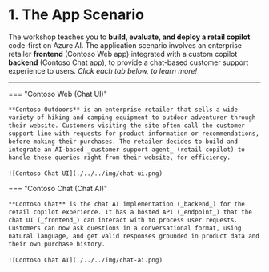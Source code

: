 # 1. The App Scenario


The workshop teaches you to **build, evaluate, and deploy a retail copilot** code-first on Azure AI. The application scenario involves an enterprise retailer **frontend** (Contoso Web app) integrated with a custom copilot **backend** (Contoso Chat app), to provide a chat-based customer support experience to users. *Click each tab below, to learn more!*

---

=== "Contoso Web (Chat UI)"

    **Contoso Outdoors** is an enterprise retailer that sells a wide variety of hiking and camping equipment to outdoor adventurer through their website. Customers visiting the site often call the customer support line with requests for product information or recommendations, before making their purchases. The retailer decides to build and integrate an AI-based _customer support agent_ (retail copilot) to handle these queries right from their website, for efficiency.

    ![Contoso Chat UI](./../../img/chat-ui.png)

=== "Contoso Chat (Chat AI)"

    **Contoso Chat** is the chat AI implementation (_backend_) for the retail copilot experience. It has a hosted API (_endpoint_) that the chat UI (_frontend_) can interact with to process user requests. Customers can now ask questions in a conversational format, using natural language, and get valid responses grounded in product data and their own purchase history.

    ![Contoso Chat AI](./../../img/chat-ai.png)
 